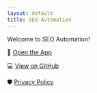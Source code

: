 ```yaml
---
layout: default
title: SEO Automation
---
```


Welcome to SEO Automation!

🚀 [Open the App](https://seo-automation.streamlit.app)

💻 [View on GitHub](https://github.com/ilarionkuleshov/seo-automation)

🛡️ [Privacy Policy](/seo-automation/privacy-policy)

